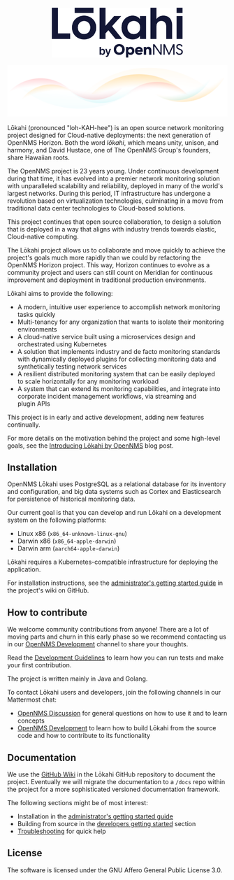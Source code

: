 <p align="center"><img src="images/Lokahi_small-scale.png" alt="Lokahi by OpenNMS brandmark" width="300" /></a></p>

<img src="images/LokahiExploration.png" alt="colorful swirl"/>

Lōkahi (pronounced "loh-KAH-hee") is an open source network monitoring project designed for Cloud-native deployments: the next generation of OpenNMS Horizon.
Both the word _lōkahi_, which means unity, unison, and harmony, and David Hustace, one of The OpenNMS Group's founders, share Hawaiian roots.

The OpenNMS project is 23 years young.
Under continuous development during that time, it has evolved into a premier network monitoring solution with unparalleled scalability and reliability, deployed in many of the world's largest networks.
During this period, IT infrastructure has undergone a revolution based on virtualization technologies, culminating in a move from traditional data center technologies to Cloud-based solutions.

This project continues that open source collaboration, to design a solution that is deployed in a way that aligns with industry trends towards elastic, Cloud-native computing.

The Lōkahi project allows us to collaborate and move quickly to achieve the project's goals much more rapidly than we could by refactoring the OpenNMS Horizon project.
This way, Horizon continues to evolve as a community project and users can still count on Meridian for continuous improvement and deployment in traditional production environments.

Lōkahi aims to provide the following:

* A modern, intuitive user experience to accomplish network monitoring tasks quickly
* Multi-tenancy for any organization that wants to isolate their monitoring environments 
* A cloud-native service built using a microservices design and orchestrated using Kubernetes
* A solution that implements industry and de facto monitoring standards with dynamically deployed plugins for collecting monitoring data and synthetically testing network services
* A resilient distributed monitoring system that can be easily deployed to scale horizontally for any monitoring workload
* A system that can extend its monitoring capabilities, and integrate into corporate incident management workflows, via streaming and plugin APIs

This project is in early and active development, adding new features continually.

For more details on the motivation behind the project and some high-level goals, see the [Introducing Lōkahi by OpenNMS](https://www.opennms.com/en/blog/2023-06-07-introducing-lokahi-by-opennms/) blog post.

## Installation

OpenNMS Lōkahi uses PostgreSQL as a relational database for its inventory and configuration, and big data systems such as Cortex and Elasticsearch for persistence of historical monitoring data.

Our current goal is that you can develop and run Lōkahi on a development system on the following platforms:

* Linux x86 (`x86_64-unknown-linux-gnu`)
* Darwin x86 (`x86_64-apple-darwin`)
* Darwin arm (`aarch64-apple-darwin`)

Lōkahi requires a Kubernetes-compatible infrastructure for deploying the application.

For installation instructions, see the [administrator's getting started guide](https://github.com/OpenNMS-Cloud/lokahi/wiki/Getting-Started---Admin) in the project's wiki on GitHub.

## How to contribute

We welcome community contributions from anyone!
There are a lot of moving parts and churn in this early phase so we recommend contacting us in our [OpenNMS Development](https://chat.opennms.com/opennms/channels/opennms-development) channel to share your thoughts.

Read the [Development Guidelines](https://github.com/OpenNMS-Cloud/lokahi/wiki/Development-Guidelines) to learn how you can run tests and make your first contribution.

The project is written mainly in Java and Golang.

To contact Lōkahi users and developers, join the following channels in our Mattermost chat:

* [OpenNMS Discussion](https://chat.opennms.com/opennms/channels/opennms-discussion) for general questions on how to use it and to learn concepts
* [OpenNMS Development](https://chat.opennms.com/opennms/channels/opennms-development) to learn how to build Lōkahi from the source code and how to contribute to its functionality

## Documentation

We use the [GitHub Wiki](https://github.com/OpenNMS-Cloud/lokahi/wiki) in the Lōkahi GitHub repository to document the project.
Eventually we will migrate the documentation to a `/docs` repo within the project for a more sophisticated versioned documentation framework.

The following sections might be of most interest:

* Installation in the [administrator's getting started guide](https://github.com/OpenNMS-Cloud/lokahi/wiki/Getting-Started---Admin)
* Building from source in the [developers getting started](https://github.com/OpenNMS-Cloud/lokahi/wiki/Getting-Started) section
* [Troubleshooting](https://github.com/OpenNMS-Cloud/lokahi/wiki/Troubleshooting) for quick help

## License

The software is licensed under the GNU Affero General Public License 3.0.

